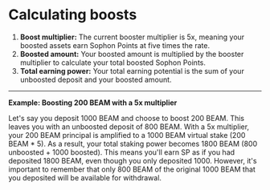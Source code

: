 # Calculating boosts

1. **Boost multiplier:** The current booster multiplier is 5x, meaning your boosted assets earn Sophon Points at five times the rate.
2. **Boosted amount:** Your boosted amount is multiplied by the booster multiplier to calculate your total boosted Sophon Points.
3. **Total earning power:** Your total earning potential is the sum of your unboosted deposit and your boosted amount.

***

**Example: Boosting 200 BEAM with a 5x multiplier**

Let's say you deposit 1000 BEAM and choose to boost 200 BEAM. This leaves you with an unboosted deposit of 800 BEAM. With a 5x multiplier, your 200 BEAM principal is amplified to a 1000 BEAM virtual stake (200 BEAM \* 5). As a result, your total staking power becomes 1800 BEAM (800 unboosted + 1000 boosted). This means you'll earn SP as if you had deposited 1800 BEAM, even though you only deposited 1000. However, it's important to remember that only 800 BEAM of the original 1000 BEAM that you deposited will be available for withdrawal.
